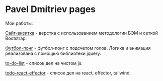 # Pavel Dmitriev pages

Мои работы:

[Сайт-визитка](https://pavel-dmitriev.github.io/pd-website/) - верстка с использованием методологии БЭМ и сеткой Bootstrap.

[Футбол-понг](https://pavel-dmitriev.github.io/football-pong/) - футбол-понг c подсчетом голов. Логика и анимация реализована с помощью библиотеки jquery.

[to-do-list](https://pavel-dmitriev.github.io/to-do-list/src/) - список дел на чистом js.

[todo-react-effector](https://pavel-dmitriev.github.io/todo-react-effector/index) - список дел на react, effector, tailwind.
